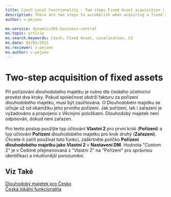 ```yaml
---
title: Czech Local Functionality - Two steps Fixed Asset acquisition | Microsoft Docs
description: There are two steps to accomplish when acquiring a fixed asset in Czech accounting. This function describes them.
author: v-pejano

ms-service: dynamics365-business-central
ms.topic: article
ms.search.keywords: Czech, Fixed Asset, Localization, CZ
ms.date: 03/01/2021
ms.reviewer: v-pejano
ms.author: v-pejano
---
```


# Two-step acquisition of fixed assets

Při pořizování dlouhodobého majetku je nutno dle českého účetnictví provést dva kroky. Pokud společnost obdrží fakturu za pořízení dlouhodobého majetku, musí být zaúčtována. O Dlouhodobém majetku se účtuje už od okamžiku jeho prvního pořízení. Jak pořízení, tak i zařazení je vyžadováno a propojeno s Věcnými položkami. Dlouhodobý majetek není odpisován, dokud není zařazen.

Pro tento postup použijte typ účtování **Vlastní 2** pro první krok (**Pořízení**) a typ účtování **Pořízení** dlouhodobého majetku pro krok druhý (**Zařazení**). Chcete-li začít používat tuto funkci, zaškrtněte políčko **Pořízení dlouhodobého majetku jako Vlastní 2** v **Nastavení DM**.
Hodnota "Custom 2" je v Češtině přejmenovaná z "Vlastní 2" na "Pořízení" pro správnou identifikaci a intuitivnější porozumění.

## Viz Také

[Dlouhodobý majetek pro Česko](ui-extensions-fixed-asset-localization-cz.md)  
[Česká lokální funkcionalita](czech-local-functionality.md)  
